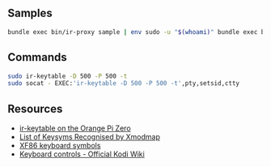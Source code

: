 <!-- ( vim: set fenc=utf-8 spell spl=en: ) -->

## Samples

```sh
bundle exec bin/ir-proxy sample | env sudo -u "$(whoami)" bundle exec bin/ir-proxy pipe
```

## Commands


```sh
sudo ir-keytable -D 500 -P 500 -t
sudo socat - EXEC:'ir-keytable -D 500 -P 500 -t',pty,setsid,ctty
```

## Resources

* [ir-keytable on the Orange Pi Zero](https://www.sigmdel.ca/michel/ha/opi/ir_03_en.html)
* [List of Keysyms Recognised by Xmodmap](http://wiki.linuxquestions.org/wiki/List_of_Keysyms_Recognised_by_Xmodmap)
* [XF86 keyboard symbols](http://wiki.linuxquestions.org/wiki/XF86_keyboard_symbols)
* [Keyboard controls - Official Kodi Wiki](https://kodi.wiki/view/Keyboard_controls)
